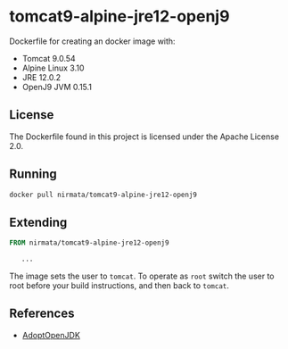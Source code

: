 # tomcat9-alpine-jre12-openj9

Dockerfile for creating an docker image with:
  * Tomcat 9.0.54
  * Alpine Linux 3.10
  * JRE 12.0.2
  * OpenJ9 JVM 0.15.1

## License

The Dockerfile found in this project is licensed under the Apache License 2.0.

## Running

````bash
docker pull nirmata/tomcat9-alpine-jre12-openj9
````

## Extending

````dockerfile
FROM nirmata/tomcat9-alpine-jre12-openj9

   ...

````

The image sets the user to `tomcat`. To operate as `root` switch the user to root before your build instructions, and then back to `tomcat`. 

## References

  * [AdoptOpenJDK](https://github.com/AdoptOpenJDK/openjdk-docker)




